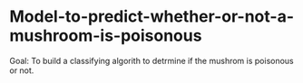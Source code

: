 # Model-to-predict-whether-or-not-a-mushroom-is-poisonous
Goal: To build a classifying algorith to detrmine if the mushrom is poisonous or not.
